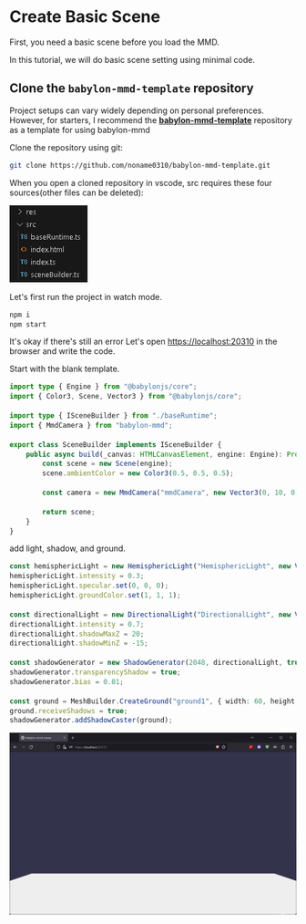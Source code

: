 # Create Basic Scene

First, you need a basic scene before you load the MMD.

In this tutorial, we will do basic scene setting using minimal code.

## Clone the `babylon-mmd-template` repository

Project setups can vary widely depending on personal preferences. However, for starters, I recommend the **[babylon-mmd-template](https://github.com/noname0310/babylon-mmd-template.git)** repository as a template for using babylon-mmd

Clone the repository using git:

```bash
git clone https://github.com/noname0310/babylon-mmd-template.git
```

When you open a cloned repository in vscode, src requires these four sources(other files can be deleted):

![vscode explorer files](image.png)

Let's first run the project in watch mode.

```bash
npm i
npm start
```

It's okay if there's still an error Let's open [https://localhost:20310](https://localhost:20310) in the browser and write the code.

Start with the blank template.

```typescript title="src/sceneBuilder.ts"
import type { Engine } from "@babylonjs/core";
import { Color3, Scene, Vector3 } from "@babylonjs/core";

import type { ISceneBuilder } from "./baseRuntime";
import { MmdCamera } from "babylon-mmd";

export class SceneBuilder implements ISceneBuilder {
    public async build(_canvas: HTMLCanvasElement, engine: Engine): Promise<Scene> {
        const scene = new Scene(engine);
        scene.ambientColor = new Color3(0.5, 0.5, 0.5);

        const camera = new MmdCamera("mmdCamera", new Vector3(0, 10, 0), scene);
        
        return scene;
    }
}
```

add light, shadow, and ground.

```typescript title="src/sceneBuilder.ts"
const hemisphericLight = new HemisphericLight("HemisphericLight", new Vector3(0, 1, 0), scene);
hemisphericLight.intensity = 0.3;
hemisphericLight.specular.set(0, 0, 0);
hemisphericLight.groundColor.set(1, 1, 1);

const directionalLight = new DirectionalLight("DirectionalLight", new Vector3(0.5, -1, 1), scene);
directionalLight.intensity = 0.7;
directionalLight.shadowMaxZ = 20;
directionalLight.shadowMinZ = -15;

const shadowGenerator = new ShadowGenerator(2048, directionalLight, true, camera);
shadowGenerator.transparencyShadow = true;
shadowGenerator.bias = 0.01;

const ground = MeshBuilder.CreateGround("ground1", { width: 60, height: 60, subdivisions: 2, updatable: false }, scene);
ground.receiveShadows = true;
shadowGenerator.addShadowCaster(ground);
```

![now we have ground](image-1.png)
